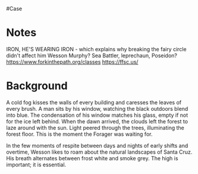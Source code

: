 #Case 
# Notes
IRON, HE'S WEARING IRON - which explains why breaking the fairy circle didn't affect him
Wesson Murphy? Sea Battler, leprechaun, Poseidon?
https://www.forkinthepath.org/classes
https://ffsc.us/
# Background
A cold fog kisses the walls of every building and caresses the leaves of every brush. A man sits by his window, watching the black outdoors blend into blue. The condensation of his window matches his glass, empty if not for the ice left behind. When the dawn arrived, the clouds left the forest to laze around with the sun. Light peered through the trees, illuminating the forest floor. This is the moment the Forager was waiting for.

In the few moments of respite between days and nights of early shifts and overtime, Wesson likes to roam about the natural landscapes of Santa Cruz. His breath alternates between frost white and smoke grey. The high is important; it is essential. 